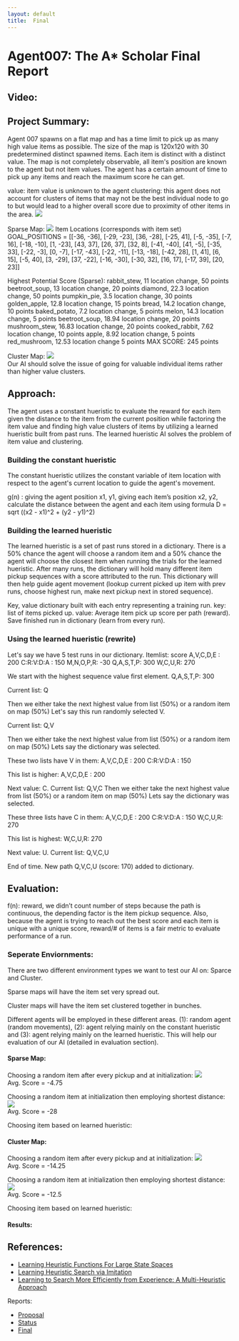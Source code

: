 ```yaml
---
layout: default
title:  Final
---
```


# Agent007: The A* Scholar Final Report

## Video:

## Project Summary:
Agent 007 spawns on a flat map and has a time limit to pick up as many high value items as possible. The size of the map is 120x120 
with 30 predetermined distinct spawned items. Each item is distinct with a distinct value. The map is not completely observable, all item's position are known to the agent but not item values. The agent has a certain amount of time to pick up any items and reach the maximum score he can get. 


value: item value is unknown to the agent
clustering: this agent does not account for clusters of items that may not be the best individual node to go to but would lead to a higher overall score due to proximity of other items in the area.
![](ClusteringVisualized.png?raw=true)<br>

Sparse Map:
![](SparseMap.png?raw=true)
Item Locations (corresponds with item set)
GOAL_POSITIONS = [[-36, -36], [-29, -23], [36, -28], [-25, 41], [-5, -35], [-7, 16], [-18, -10], [1, -23], [43, 37],
                  [26, 37],
                  [32, 8], [-41, -40], [41, -5], [-35, 33], [-22, -3], [0, -7], [-17, -43], [-22, -11], [-13, -18],
                  [-42, 28],
                  [1, 41], [6, 15], [-5, 40], [3, -29], [37, -22], [-16, -30], [-30, 32], [16, 17], [-17, 39], [20, 23]]


Highest Potential Score (Sparse):
rabbit_stew, 11 location change, 50 points
beetroot_soup, 13 location change, 20 points
diamond, 22.3 location change, 50 points
pumpkin_pie, 3.5 location change, 30 points 
golden_apple, 12.8 location change, 15 points
bread, 14.2 location change, 10 points
baked_potato, 7.2 location change, 5 points
melon, 14.3 location change, 5 points
beetroot_soup, 18.94 location change, 20 points
mushroom_stew, 16.83 location change, 20 points
cooked_rabbit, 7.62 location change,  10 points 
apple,  8.92 location change, 5 points
red_mushroom, 12.53 location change 5 points
MAX SCORE: 245 points

Cluster Map:
![](ClusterMap.png?raw=true)<br>
Our AI should solve the issue of going for valuable individual items rather than higher value clusters. 

## Approach:
The agent uses a constant hueristic to evaluate the reward for each item given the distance to the item from the current position while factoring the item value and finding high value clusters of items by utilizing a learned hueristic built from past runs. The learned hueristic AI solves the problem of item value and clustering.

### Building the constant hueristic
The constant hueristic utilizes the constant variable of item location with respect to the agent's current location to guide the agent's movement.

g(n) : giving the agent position x1, y1, giving each item’s position x2, y2, calculate the distance between the agent and each item using formula D = sqrt ((x2 - x1)^2 + (y2 - y1)^2) 

### Building the learned hueristic
The learned hueristic is a set of past runs stored in a dictionary. There is a 50% chance the agent will choose a random item and a 50% chance the agent will choose the closest item when running the trials for the learned hueristic. After many runs, the dictionary will hold many different item pickup sequences with a score attributed to the run. This dictionary will then help guide agent movement (lookup current picked up item with prev runs, choose highest run, make next pickup next in stored sequence).

Key, value dictionary built with each entry representing a training run.
key: list of items picked up.
value: Average item pick up score per path (reward).
Save finished run in dictionary (learn from every run).

### Using the learned hueristic (rewrite)
Let's say we have 5 test runs in our dictionary.
Itemlist: score
A,V,C,D,E : 200
C:R:V:D:A : 150
M,N,O,P,R: -30
Q,A,S,T,P: 300
W,C,U,R: 270

We start with the highest sequence value first element.
Q,A,S,T,P: 300

Current list: Q

Then we either take the next highest value from list (50%) or a random item on map (50%)
Let's say this run randomly selected V.

Current list: Q,V

Then we either take the next highest value from list (50%) or a random item on map (50%)
Lets say the dictionary was selected. 

These two lists have V in them:
A,V,C,D,E : 200
C:R:V:D:A : 150

This list is higher:
A,V,C,D,E : 200

Next value: C.
Current list: Q,V,C
Then we either take the next highest value from list (50%) or a random item on map (50%)
Lets say the dictionary was selected. 

These three lists have C in them:
A,V,C,D,E : 200
C:R:V:D:A : 150
W,C,U,R: 270

This list is highest:
W,C,U,R: 270

Next value: U.
Current list: Q,V,C,U

End of time.
New path Q,V,C,U (score: 170)
added to dictionary.


## Evaluation:
f(n): reward, we didn’t count number of steps because the path is continuous, the depending factor is the item pickup sequence. Also, because the agent is trying to reach out the best score and each item is unique with a unique score, reward/# of items is a fair metric to evaluate performance of a run.

### Seperate Enviornments:
There are two different environment types we want to test our AI on: Sparce and Cluster.

Sparse maps will have the item set very spread out. 

Cluster maps will have the item set clustered together in bunches. 

Different agents will be employed in these different areas. (1): random agent (random movements), (2): agent relying mainly on the constant hueristic and (3): agent relying mainly on the learned hueristic. This will help our evaluation of our AI (detailed in evaluation section).

#### Sparse Map:
Choosing a random item after every pickup and at initialization: 
![](RandomSparse.png?raw=true)<br>
Avg. Score = -4.75 

Choosing a random item at initialization then employing shortest distance:
![](ShortestPathSparse.png?raw=true)<br>
Avg. Score = -28

Choosing item based on learned hueristic: 


#### Cluster Map:

Choosing a random item after every pickup and at initialization: 
![](RandomCluster.png?raw=true)<br>
Avg. Score = -14.25 

Choosing a random item at initialization then employing shortest distance:
![](ShortestPathCluster.png?raw=true)<br>
Avg. Score = -12.5

Choosing item based on learned hueristic: 

#### Results:


## References:
- [Learning Heuristic Functions For Large State Spaces](https://www.sciencedirect.com/science/article/pii/S0004370211000877?fbclid=IwAR3o29EXShje6HAfJ-OC908yusSttGQ1AaaLXFmG_2wmK_0_tiwZCSYQCDI) 
- [Learning Heuristic Search via Imitation](http://proceedings.mlr.press/v78/bhardwaj17a/bhardwaj17a.pdf)
- [Learning to Search More Efficiently from Experience: A Multi-Heuristic Approach](https://www.cs.cmu.edu/~maxim/files/learningtosearch_socs15.pdf)

Reports:

- [Proposal](proposal.html)
- [Status](status.html)
- [Final](final.html)


